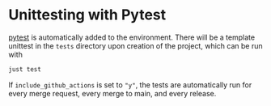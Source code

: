 # Unittesting with Pytest

[pytest](https://docs.pytest.org/en/7.1.x/) is automatically added to
the environment. There will be a template unittest in the `tests`
directory upon creation of the project, which can be run with

```bash
just test
```

If `include_github_actions` is set to `"y"`, the tests are automatically
run for every merge request, every merge to main, and every release.

